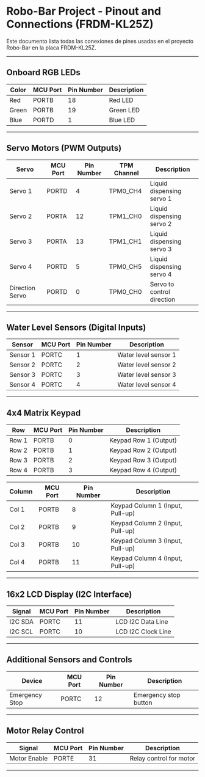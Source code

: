 # Robo-Bar Project - Pinout and Connections (FRDM-KL25Z)

Este documento lista todas las conexiones de pines usadas en el proyecto Robo-Bar en la placa FRDM-KL25Z.

---

## Onboard RGB LEDs

| Color      | MCU Port | Pin Number | Description         |
|------------|----------|------------|---------------------|
| Red        | PORTB    | 18         | Red LED             |
| Green      | PORTB    | 19         | Green LED           |
| Blue       | PORTD    | 1          | Blue LED            |

---

## Servo Motors (PWM Outputs)

| Servo           | MCU Port | Pin Number | TPM Channel | Description                  |
|-----------------|----------|------------|-------------|------------------------------|
| Servo 1         | PORTD    | 4          | TPM0_CH4    | Liquid dispensing servo 1     |
| Servo 2         | PORTA    | 12         | TPM1_CH0    | Liquid dispensing servo 2     |
| Servo 3         | PORTA    | 13         | TPM1_CH1    | Liquid dispensing servo 3     |
| Servo 4         | PORTD    | 5          | TPM0_CH5    | Liquid dispensing servo 4     |
| Direction Servo | PORTD    | 0          | TPM0_CH0    | Servo to control direction    |

---

## Water Level Sensors (Digital Inputs)

| Sensor      | MCU Port | Pin Number | Description            |
|-------------|----------|------------|------------------------|
| Sensor 1    | PORTC    | 1          | Water level sensor 1   |
| Sensor 2    | PORTC    | 2          | Water level sensor 2   |
| Sensor 3    | PORTC    | 3          | Water level sensor 3   |
| Sensor 4    | PORTC    | 4          | Water level sensor 4   |

---

## 4x4 Matrix Keypad

| Row         | MCU Port | Pin Number | Description        |
|-------------|----------|------------|--------------------|
| Row 1       | PORTB    | 0          | Keypad Row 1 (Output) |
| Row 2       | PORTB    | 1          | Keypad Row 2 (Output) |
| Row 3       | PORTB    | 2          | Keypad Row 3 (Output) |
| Row 4       | PORTB    | 3          | Keypad Row 4 (Output) |

| Column      | MCU Port | Pin Number | Description         |
|-------------|----------|------------|---------------------|
| Col 1       | PORTB    | 8          | Keypad Column 1 (Input, Pull-up) |
| Col 2       | PORTB    | 9          | Keypad Column 2 (Input, Pull-up) |
| Col 3       | PORTB    | 10         | Keypad Column 3 (Input, Pull-up)|
| Col 4       | PORTB    | 11         | Keypad Column 4 (Input, Pull-up)|

---

## 16x2 LCD Display (I2C Interface)

| Signal      | MCU Port | Pin Number | Description        |
|-------------|----------|------------|--------------------|
| I2C SDA     | PORTC    | 11         | LCD I2C Data Line  |
| I2C SCL     | PORTC    | 10         | LCD I2C Clock Line |

---

## Additional Sensors and Controls

| Device           | MCU Port | Pin Number | Description              |
|------------------|----------|------------|--------------------------|
| Emergency Stop   | PORTC    | 12         | Emergency stop button    |

---

## Motor Relay Control

| Signal        | MCU Port | Pin Number | Description              |
|---------------|----------|------------|--------------------------|
| Motor Enable  | PORTE    | 31         | Relay control for motor  |

---
